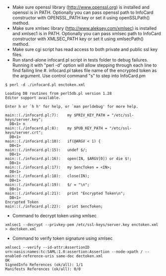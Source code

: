   * Make sure openssl library (http://www.openssl.org) is installed and openssl is in PATH. Optionally you can pass openssl path to InfoCard constructor with OPENSSL\_PATH key or set it using openSSLPath() method.
  * Make sure xmlsec library (http://www.aleksey.com/xmlsec) is installed and xmlsec1 is in PATH. Optionally you can pass xmlsec path to InfoCard constructor with XMLSEC\_PATH key or set it using xmlsecPath() method.
  * Make sure cgi script has read access to both private and public ssl key files.
  * Run stand-alone infocard.pl script in tests folder to debug failures. Running it with "perl -d" option will allow stepping through each line to find failing line #. infocard.pl takes file name of the encrypted token as the argument. Use control command "s" to step into InfoCard.pm
```
$ perl -d ./infocard.pl enctoken.xml 

Loading DB routines from perl5db.pl version 1.28
Editor support available.

Enter h or `h h' for help, or `man perldebug' for more help.

main::(./infocard.pl:7):	my $PRIV_KEY_PATH = "/etc/ssl-keys/server.key";
  DB<1> n
main::(./infocard.pl:8):	my $PUB_KEY_PATH = "/etc/ssl-keys/server.crt";
  DB<1> 
main::(./infocard.pl:10):	if(@ARGV < 1) {
  DB<1> 
main::(./infocard.pl:15):	undef $/;
  DB<1> 
main::(./infocard.pl:16):	open(IN, $ARGV[0]) or die $!;
  DB<1> 
main::(./infocard.pl:17):	my $encToken = <IN>;
  DB<1> 
main::(./infocard.pl:18):	close(IN);
  DB<1> 
main::(./infocard.pl:19):	$/ = "\n";
  DB<1> 
main::(./infocard.pl:21):	print "Encrypted Token\n";
  DB<1> 
Encrypted Token
main::(./infocard.pl:22):	print $encToken;
```

  * Command to decrypt token using xmlsec
```
xmlsec1 --decrypt --privkey-pem /etc/ssl-keys/server.key enctoken.xml > dectoken.xml
```

  * Command to verify token signature using xmlsec
```
xmlsec1 --verify --id-attr:AssertionID urn:oasis:names:tc:SAML:1.0:assertion:Assertion --node-xpath / --enabled-reference-uris same-doc dectoken.xml
OK
SignedInfo References (ok/all): 1/1
Manifests References (ok/all): 0/0
```